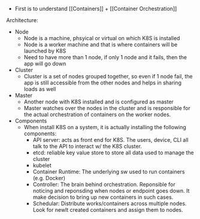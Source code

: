 - First is to understand [[Containers]] + [[Container Orchestration]]

Architecture:
- Node
	- Node is a machine, phsyical or virtual on which K8S is installed
	- Node is a worker machine and that is where containers will be launched by K8S
	- Need to have more than 1 node, if only 1 node and it fails, then the app will go down
- Cluster
	- Cluster is a set of nodes grouped together, so even if 1 node fail, the app is still accessible from the other nodes and helps in sharing loads as well
- Master
	- Another node with K8S installed and is configured as master
	- Master watches over the nodes in the cluster and is responsible for the actual orchestration of containers on the worker nodes.
- Components
	- When install K8S on a system, it is actually installing the following components:
		- API server: acts as front end for K8S. The users, device, CLI all talk to the API to interact w/ the K8S cluster.
		- etcd: reliable key value store to store all data used to manage the cluster
		- kubelet
		- Container Runtime: The underlying sw used to run containers (e.g. Docker)
		- Controller: The brain behind orchestration. Reponsible for noticing and reponsding when nodes or endpoint goes down. It make decision to bring up new containers in such cases.
		- Schedular: Distribute works/containers across multiple nodes. Look for newlt created containers and assign them to nodes.
